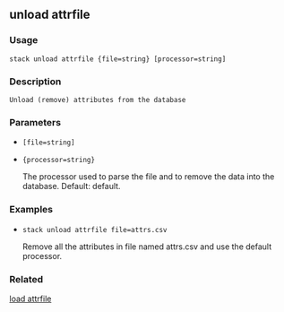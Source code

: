 ## unload attrfile

### Usage

`stack unload attrfile {file=string} [processor=string]`

### Description


	Unload (remove) attributes from the database
	
	

### Parameters
* `[file=string]`
* `{processor=string}`

   The processor used to parse the file and to remove the data into the
	database. Default: default.

### Examples

* `stack unload attrfile file=attrs.csv`

   Remove all the attributes in file named attrs.csv and use the default
	processor.


### Related
[load attrfile](load-attrfile)


